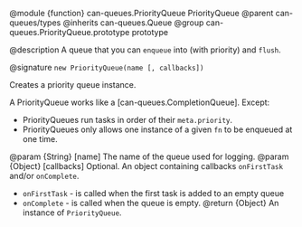 @module {function} can-queues.PriorityQueue PriorityQueue
@parent can-queues/types
@inherits can-queues.Queue
@group can-queues.PriorityQueue.prototype prototype

@description A queue that you can `enqueue` into (with priority) and `flush`.

@signature `new PriorityQueue(name [, callbacks])`

Creates a priority queue instance.

A PriorityQueue works like a [can-queues.CompletionQueue].  Except:

- PriorityQueues run tasks in order of their `meta.priority`.
- PriorityQueues only allows one instance of a given `fn` to be enqueued at one time.  


@param {String} [name] The name of the queue used for logging.
@param {Object} [callbacks] Optional. An object containing callbacks `onFirstTask` and/or `onComplete`.
  - `onFirstTask` - is called when the first task is added to an empty queue
  - `onComplete` - is called when the queue is empty.
@return {Object} An instance of `PriorityQueue`.
